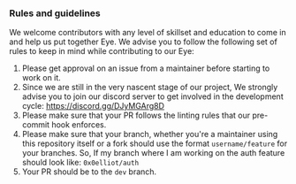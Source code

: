 ### Rules and guidelines

We welcome contributors with any level of skillset and education to come in and help us put together Eye. We advise you to follow the following set of rules to keep in mind while contributing to our Eye:

1. Please get approval on an issue from a maintainer before starting to work on it.
2. Since we are still in the very nascent stage of our project, We strongly advise you to join our discord server to get involved in the development cycle: https://discord.gg/DJyMGArg8D
3. Please make sure that your PR follows the linting rules that our pre-commit hook enforces.
4. Please make sure that your branch, whether you're a maintainer using this repository itself or a fork should use the format `username/feature` for your branches. So, If my branch where I am working on the auth feature should look like: `0x0elliot/auth`
5. Your PR should be to the `dev` branch.